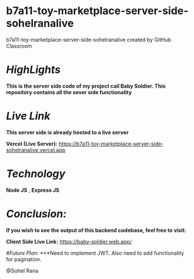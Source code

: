 # b7a11-toy-marketplace-server-side-sohelranalive
b7a11-toy-marketplace-server-side-sohelranalive created by GitHub Classroom

# _HighLights_
**This is the server side code of my project call Baby Soldier. This repository contains all the sever side functionality**

# _Live Link_
**This server side is already hosted to a live server**

**Vercel (Live Server):** https://b7a11-toy-marketplace-server-side-sohelranalive.vercel.app

# _Technology_
**Node JS** , **Express JS**

# _Conclusion:_ 
**If you wish to see the output of this backend codebase, feel free to visit:**

**Client Side Live Link:** https://baby-soldier.web.app/


#_Future Plan:_
***Need to implement JWT. Also need to add functionality for pagination. 


@Sohel Rana